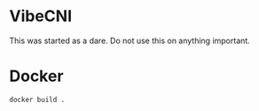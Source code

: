 # VibeCNI

This was started as a dare. Do not use this on anything important.

# Docker
```bash
docker build .
```